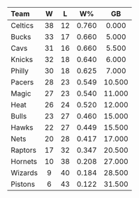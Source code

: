 | Team                             |  W  |  L  |  W%   |   GB   |
|:---------------------------------|:---:|:---:|:-----:|:------:|
| [](/r/bostonceltics) Celtics     | 38  | 12  | 0.760 | 0.000  |
| [](/r/mkebucks) Bucks            | 33  | 17  | 0.660 | 5.000  |
| [](/r/clevelandcavs) Cavs        | 31  | 16  | 0.660 | 5.500  |
| [](/r/nyknicks) Knicks           | 32  | 18  | 0.640 | 6.000  |
| [](/r/sixers) Philly             | 30  | 18  | 0.625 | 7.000  |
| [](/r/pacers) Pacers             | 28  | 23  | 0.549 | 10.500 |
| [](/r/orlandomagic) Magic        | 27  | 23  | 0.540 | 11.000 |
| [](/r/heat) Heat                 | 26  | 24  | 0.520 | 12.000 |
| [](/r/chicagobulls) Bulls        | 23  | 27  | 0.460 | 15.000 |
| [](/r/atlantahawks) Hawks        | 22  | 27  | 0.449 | 15.500 |
| [](/r/gonets) Nets               | 20  | 28  | 0.417 | 17.000 |
| [](/r/torontoraptors) Raptors    | 17  | 32  | 0.347 | 20.500 |
| [](/r/charlottehornets) Hornets  | 10  | 38  | 0.208 | 27.000 |
| [](/r/washingtonwizards) Wizards |  9  | 40  | 0.184 | 28.500 |
| [](/r/detroitpistons) Pistons    |  6  | 43  | 0.122 | 31.500 |
